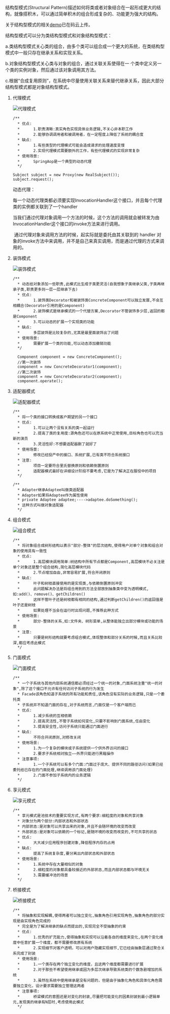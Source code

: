 结构型模式(Structural Pattern)描述如何将类或者对象结合在一起形成更大的结构，就像搭积木，可以通过简单积木的组合形成复杂的、功能更为强大的结构。

关于结构型模式的相关[demo](https://git.oschina.net/gtwlover/design-pattern/tree/master/structural)已在码云上传。

结构型模式可以分为类结构型模式和对象结构型模式： 

a.类结构型模式关心类的组合，由多个类可以组合成一个更大的系统，在类结构型模式中一般只存在继承关系和实现关系。

b.对象结构型模式关心类与对象的组合，通过关联关系使得在一 个类中定义另一个类的实例对象，然后通过该对象调用其方法。

c.根据“合成复用原则”，在系统中尽量使用关联关系来替代继承关系，因此大部分结构型模式都是对象结构型模式。

1. 代理模式

   ![代理模式](http://gtw.oss-cn-shanghai.aliyuncs.com/%E8%AE%BE%E8%AE%A1%E6%A8%A1%E5%BC%8F/%E7%BB%93%E6%9E%84%E6%80%A7%E6%A8%A1%E5%9E%8B/%E4%BB%A3%E7%90%86%E6%A8%A1%E5%BC%8F.jpg)

   ```
   /**
     * 优点:
     *      1.职责清晰:真实角色实现具体业务逻辑,不关心非本职工作
     *      2.能够协调调用者和被调用者，在一定程度上降低了系统的耦合度
     * 缺点:
     *      1.有些类型的代理模式可能会造成请求的处理速度变慢
     *      2.实现代理模式需要额外的工作，有些代理模式的实现非常复杂
     * 使用场景:
     *      SpringAop是一个典型的动态代理
     */

   Subject subject = new Proxy(new RealSubject());
   subject.request();
   ```

   动态代理：

   ​       每一个动态代理类都必须要实现InvocationHandler这个接口，并且每个代理类的实例都关联到了一个handler

   ​       当我们通过代理对象调用一个方法的时候，这个方法的调用就会被转发为由InvocationHandler这个接口的invoke方法来进行调用。

   ​       通过代理对象来调用方法的时候，起实际就是委托由其关联到的 handler 对象的invoke方法中来调用，并不是自己来真实调用，而是通过代理的方式来调用的。

2. 装饰模式

   ![装饰模式](http://gtw.oss-cn-shanghai.aliyuncs.com/%E8%AE%BE%E8%AE%A1%E6%A8%A1%E5%BC%8F/%E7%BB%93%E6%9E%84%E6%80%A7%E6%A8%A1%E5%9E%8B/%E8%A3%85%E9%A5%B0%E6%A8%A1%E5%BC%8F.jpg)

   ```
   /**
     * 动态给对象添加一些职责,此模式比生成子类更灵活(自我想象子类继承父类,子类再继承子类,职责更多则一层一层继承下去)
     * 优点:
     *      1.装饰类Decorator和被装饰类ConcreteComponent可以独立发展,不会互相耦合(Decorator引用的是Component)
     *      2.装饰模式是继承模式的一个代替方案,Decorator不管装饰多少层,返回的都是Component
     *      3.可以动态的扩展一个实现类的功能
     * 缺点:
     *      多层装饰是比较复杂的,尤其是最里面装饰出了问题
     * 使用场景:
     *      需要扩展一个类的功能,可以动态添加撤销功能
     */
     
     Component component = new ConcreteComponent();
     //第一次装饰
     component = new ConcreteDecorator1(component);
     //第二次装饰
     component = new ConcreteDecorator2(component);
     component.operate();

   ```

3. 适配器模式

   ![适配器模式](http://gtw.oss-cn-shanghai.aliyuncs.com/%E8%AE%BE%E8%AE%A1%E6%A8%A1%E5%BC%8F/%E7%BB%93%E6%9E%84%E6%80%A7%E6%A8%A1%E5%9E%8B/%E9%80%82%E9%85%8D%E5%99%A8%E6%A8%A1%E5%BC%8F.jpg)

   ```
   /**
     * 将一个类的接口转换成客户期望的另一个接口
     * 优点:
     *      1.可以让两个没有关系的类一起运行
     *      2.提高了类的复用度:源角色还可以在原系统中正常使用,目标角色也可以充当新的演员
     *      3.灵活性好:不想要适配器删了就好了
     * 使用场景:
     *      修改已经投产中的接口、系统扩展,已有类不符合系统接口
     * 注意:
     *      项目一定要符合里氏替换原则和依赖倒置原则
     *      适配器模式最好在详细设计阶段不要考虑,它是为了解决正在服役中的项目
     */
     
   /**
     * Adapter继承Adaptee叫做类适配器
     * Adapter如果将Adaptee作为属性使用
     * private Adaptee adaptee;---->adaptee.doSomething();
     * 这种方式叫做对象适配器
     */
   ```

4. 组合模式

   ![组合模式](http://gtw.oss-cn-shanghai.aliyuncs.com/%E8%AE%BE%E8%AE%A1%E6%A8%A1%E5%BC%8F/%E7%BB%93%E6%9E%84%E6%80%A7%E6%A8%A1%E5%9E%8B/%E7%BB%84%E5%90%88%E6%A8%A1%E5%BC%8F.jpg)

   ```
   /**
     * 将对象组合成树形结构以表示"部分-整体"的层次结构,使得用户对单个对象和组合对象的使用具有一致性
     * 优点:
     *      1.高层模块调用简单:树结构中所有节点都是Component,高层模块不必关注是单个对象还是整个组合结构,简化高层模块代码
     *      2.节点增加自由,非常容易扩展,符合开闭原则
     * 缺点:
     *      叶子和树枝直接使用的是实现类,与依赖倒置原则冲突
     *      此问题解决办法是将组合用到的方法全部放到抽象类中变为透明模式,如:add()、remove()、getChildren()
     *      这样不管叶子还是树枝都有相同的结构,通过判断getChildren()的返回值是叶子还是树枝
     *      如果处理不当会在运行时出现问题,不推荐此种方式
     * 使用场景:
     *      部分-整体的关系,如:文件夹、树形菜单,从整体能独立出部分模块或功能的场景
     * 注意:
     *      只要是树形结构就要考虑组合模式,体现整体和部分关系的时候,而且关系比较深,都应考虑此模式
     */
   ```

5. 门面模式

   ![门面模式](http://gtw.oss-cn-shanghai.aliyuncs.com/%E8%AE%BE%E8%AE%A1%E6%A8%A1%E5%BC%8F/%E7%BB%93%E6%9E%84%E6%80%A7%E6%A8%A1%E5%9E%8B/%E9%97%A8%E9%9D%A2%E6%A8%A1%E5%BC%8F.jpg)

   ```
   /**
     * 一个子系统与其他内部系统通信都必须经过一个统一的对象,门面系统注重"统一的对象",除了这个接口不允许有任何访问子系统的行为发生
     * Facade该角色知道子系统的所有功能和责任,该角色没有实际的业务逻辑,只是一个委托类
     * 子系统并不知道门面的存在,对子系统而言,门面仅是一个客户端而已
     * 优点:
     *      1.减少系统的互相依赖
     *      2.提高灵活性,不管子系统如何变化,只要不影响到门面系统,任由变化
     *      3.提高安全性,访问子系统只能通过门面进行
     * 缺点:
     *      不符合开闭原则,对修改关闭
     * 使用场景:
     *      1.为一个复杂的模块或子系统提供一个供外界访问的接口
     *      2.要求子系统相对独立——外界只能进行黑箱操作
     * 注意事项:
     *      1.一个子系统可以有多个门面:门面过于庞大、提供不同的路径访问(如果已经委托给已存在的门面处理,继续调用该门面处理)
     *      2.门面不参加子系统内的业务逻辑
     */
   ```

6. 享元模式

   ![享元模式](http://gtw.oss-cn-shanghai.aliyuncs.com/%E8%AE%BE%E8%AE%A1%E6%A8%A1%E5%BC%8F/%E7%BB%93%E6%9E%84%E6%80%A7%E6%A8%A1%E5%9E%8B/%E4%BA%AB%E5%85%83%E6%A8%A1%E5%BC%8F.jpg)

   ```
   /**
     * 享元模式是池技术的重要实现方式,有两个要求:细粒度的对象和共享对象
     * 对象分为两个部分:内部状态和外部状态
     * 内部状态:是对象可以共享出来的对象,并且不会随环境的改变而改变
     * 外部状态:是对象可以依赖的一个标记,是随环境的改变而改变的,不可共享的状态
     * 优点:
     *      大大减少应用程序创建对象,降低程序内存的占用
     * 缺点:
     *      提高了系统复杂度,要分离出内部状态和外部状态
     * 使用场景:
     *      1.系统中存在大量相似的对象
     *      2.细粒度的对象都具备较接近的外部状态,而且内部状态都与环境无关
     *      3.需要缓冲池的场景
     */
   ```

7. 桥接模式

   ![桥接模式](http://gtw.oss-cn-shanghai.aliyuncs.com/%E8%AE%BE%E8%AE%A1%E6%A8%A1%E5%BC%8F/%E7%BB%93%E6%9E%84%E6%80%A7%E6%A8%A1%E5%9E%8B/%E6%A1%A5%E6%A2%81%E6%A8%A1%E5%BC%8F.jpg)

   ```
   /**
     * 将抽象和实现解耦,使得两者可以独立变化,抽象角色引用实现角色,抽象角色的部分实现是由实现角色完成的
     * 完全是为了解决继承的缺点而提出的,实现完全不受抽象的约束
     * 优点:
     *      1.优秀的扩充能力,使得抽象和实现可以沿着各自的维度来变化,在两个变化维度中任意扩展一个维度，都不需要修改原有系统
     *      2.实现细节对客户透明，可以对用户隐藏实现细节,它已经由抽象层通过聚合关系完成了封装
     * 使用场景:
     *      1.一个类存在两个独立变化的维度，且这两个维度都需要进行扩展
     *      2.对于那些不希望使用继承或因为多层次继承导致系统类的个数急剧增加的系统
     *      3.虽然在系统中使用继承是没有问题的，但是由于抽象化角色和具体化角色需要独立变化，设计要求需要独立管理这两者
     * 注意事项:
     *      桥梁模式的意图还是对变化的封装,尽量把可能变化的因素封装到最小逻辑单元,发现类的继承有N层时,考虑使用此模式
     */
   ```

   ​

